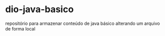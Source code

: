 # dio-java-basico
repositório para armazenar conteúdo de java básico
alterando um arquivo de forma local
